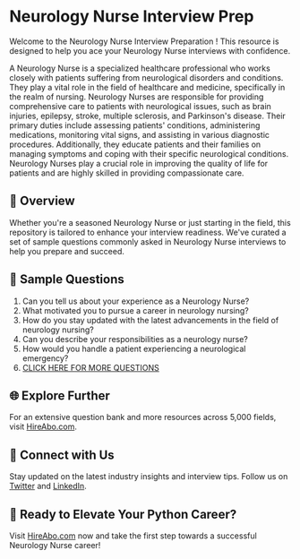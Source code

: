 # Neurology Nurse Interview Prep

Welcome to the Neurology Nurse Interview Preparation ! This resource is designed to help you ace your Neurology Nurse interviews with confidence.

A Neurology Nurse is a specialized healthcare professional who works closely with patients suffering from neurological disorders and conditions. They play a vital role in the field of healthcare and medicine, specifically in the realm of nursing. Neurology Nurses are responsible for providing comprehensive care to patients with neurological issues, such as brain injuries, epilepsy, stroke, multiple sclerosis, and Parkinson's disease. Their primary duties include assessing patients' conditions, administering medications, monitoring vital signs, and assisting in various diagnostic procedures. Additionally, they educate patients and their families on managing symptoms and coping with their specific neurological conditions. Neurology Nurses play a crucial role in improving the quality of life for patients and are highly skilled in providing compassionate care.

## 🚀 Overview

Whether you're a seasoned Neurology Nurse or just starting in the field, this repository is tailored to enhance your interview readiness. We've curated a set of sample questions commonly asked in Neurology Nurse interviews to help you prepare and succeed.

## 📝 Sample Questions

1. Can you tell us about your experience as a Neurology Nurse?
2. What motivated you to pursue a career in neurology nursing?
3. How do you stay updated with the latest advancements in the field of neurology nursing?
4. Can you describe your responsibilities as a neurology nurse?
5. How would you handle a patient experiencing a neurological emergency?
6. [CLICK HERE FOR MORE QUESTIONS](https://hireabo.com/job/2_0_31/Neurology%20Nurse)

## 🌐 Explore Further

For an extensive question bank and more resources across 5,000 fields, visit [HireAbo.com](https://www.hireabo.com).

## 📱 Connect with Us

Stay updated on the latest industry insights and interview tips. Follow us on [Twitter](https://twitter.com/hireabo) and [LinkedIn](https://www.linkedin.com/in/hire-abo-3609972a8/).

## 🚀 Ready to Elevate Your Python Career?

Visit [HireAbo.com](https://www.hireabo.com) now and take the first step towards a successful Neurology Nurse career!